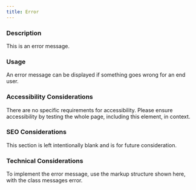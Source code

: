 ```yaml
---
title: Error
---
```


### Description
This is an error message.

### Usage
An error message can be displayed if something goes wrong for an end user.

### Accessibility Considerations
There are no specific requirements for accessibility. Please ensure accessibility by testing the whole page, including this element, in context.

### SEO Considerations
This section is left intentionally blank and is for future consideration.

### Technical Considerations
To implement the error message, use the markup structure shown here, with the class messages error.
